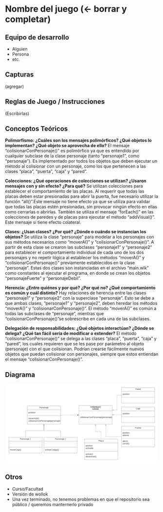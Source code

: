 # Nombre del juego (<- borrar y completar)

## Equipo de desarrollo

- Alguien
- Persona
- etc.

## Capturas

(agregar)

## Reglas de Juego / Instrucciones

(Escribirlas)

## Conceptos Teóricos

**Polimorfismo: ¿Cuáles son los mensajes polimórficos? ¿Qué objetos lo implementan? ¿Qué objeto se aprovecha de ello?**
El mensaje “colisionarConPersonaje()” es polimórfico ya que es entendido por cualquier subclase de la clase personaje (tanto “personaje1”, como “personaje”). Es implementado por todos los objetos que deben ejecutar un método al colisionar con un personaje, como los que pertenecen a las clases “placa”, “puerta”, “caja” y “pared”.

**Colecciones: ¿Qué operaciones de colecciones se utilizan? ¿Usaron mensajes con y sin efecto? ¿Para qué?**
Se utilizan colecciones para establecer el comportamiento de las placas. Al requerir que todas las placas deben estar presionadas para abrir la puerta, fue necesario utilizar la función “all()”.Este mensaje no tiene efecto ya que se utiliza para validar que todas las placas estén presionadas, sin provocar ningún efecto en ellas como cerrarlas o abrirlas.
También se utiliza el mensaje “forEach()” en las colecciones de paredes y de placas para ejecutar el método “addVisual()”. Este mensaje sí tiene efecto colateral.

**Clases: ¿Usan clases? ¿Por qué? ¿Dónde o cuándo se instancian los objetos?**
Se utiliza la clase “personaje” para modelar a los personajes con sus métodos necesarios como “moverA()” y “colisionarConPersonaje()”. A partir de esta clase se crearon las subclases “personaje1” y “personaje2” para establecer el comportamiento individual de cada uno de los dos personajes y no repetir lógica al establecer los métodos “moverA()” y “colisionarConPersonaje()” previamente establecidos en la clase “personaje”. Estas dos clases son instanciadas en el archivo “main.wlk” como constantes al ejecutar el programa, en donde se crean los objetos “personajeFuerte” y “personajeDebil”.

**Herencia: ¿Entre quiénes y por qué? ¿Por qué no? ¿Qué comportamiento es común y cuál distinto?**
Hay relaciones de herencia entre las clases “personaje1” y “personaje2” con la superclase “personaje”. Esto se debe a que ambas clases, “personaje1” y “personaje2”, deben heredar los métodos “moverA()” y “colisionarConPersonaje()”. El método “moverA()” es común a todas las subclases de “personaje”, mientras que “colisionarConPersonaje()”se sobrescribe en cada una de las subclases.

**Delegación de responsabilidades: ¿Qué objetos interactúan? ¿Dónde se delega? ¿Qué tan fácil sería de modificar o extender?**
El método “colisionarConPersonaje()” se delega a las clases “placa”, “puerta”, “caja” y “pared”, los cuales requieren que se les pase por parámetro al objeto (personaje) con el que colisionan. Podrían crearse fácilmente nuevos objetos que puedan colisionar con personajes, siempre que estos entiendan el mensaje “colisionarConPersonaje()”.


## Diagrama

![Diagrama](diagram.png)

## Otros

- Curso/Facultad
- Versión de wollok
- Una vez terminado, no tenemos problemas en que el repositorio sea público / queremos manternerlo privado
